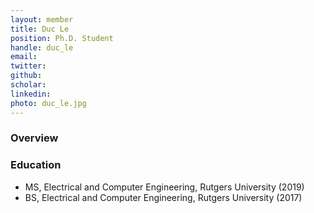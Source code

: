 ```yaml
---
layout: member
title: Duc Le
position: Ph.D. Student
handle: duc_le
email: 
twitter:
github:
scholar:
linkedin: 
photo: duc_le.jpg
---
```


### Overview



### Education
- MS, Electrical and Computer Engineering, Rutgers University (2019)
- BS, Electrical and Computer Engineering, Rutgers University (2017)

